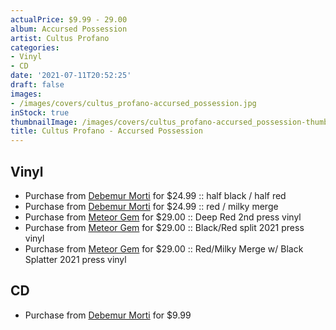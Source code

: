 ```yaml
---
actualPrice: $9.99 - 29.00
album: Accursed Possession
artist: Cultus Profano
categories:
- Vinyl
- CD
date: '2021-07-11T20:52:25'
draft: false
images:
- /images/covers/cultus_profano-accursed_possession.jpg
inStock: true
thumbnailImage: /images/covers/cultus_profano-accursed_possession-thumb.jpg
title: Cultus Profano - Accursed Possession
---
```


## Vinyl
* Purchase from [Debemur Morti](https://debemurmorti.aisamerch.com/item/98663) for $24.99 :: half black / half red
* Purchase from [Debemur Morti](https://debemurmorti.aisamerch.com/item/98665) for $24.99 :: red / milky merge
* Purchase from [Meteor Gem](https://meteor-gem.com/products/cultus-profano-accursed-possession) for $29.00 :: Deep Red 2nd press vinyl
* Purchase from [Meteor Gem](https://meteor-gem.com/products/cultus-profano-accursed-possession) for $29.00 :: Black/Red split 2021 press vinyl
* Purchase from [Meteor Gem](https://meteor-gem.com/products/cultus-profano-accursed-possession) for $29.00 :: Red/Milky Merge w/ Black Splatter 2021 press vinyl
## CD
* Purchase from [Debemur Morti](https://debemurmorti.aisamerch.com/item/91567) for $9.99
